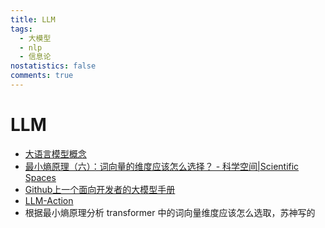 ```yaml
---
title: LLM
tags:
  - 大模型
  - nlp
  - 信息论
nostatistics: false
comments: true
---
```


# LLM

- [大语言模型概念](https://blog.csdn.net/qq_63432403/article/details/145883782)
- [最小熵原理（六）：词向量的维度应该怎么选择？ - 科学空间\|Scientific Spaces](https://kexue.fm/archives/7695)
- [Github上一个面向开发者的大模型手册](https://datawhalechina.github.io/llm-cookbook/#/)
- [LLM-Action](https://github.com/liguodongiot/llm-action)
- 根据最小熵原理分析 transformer 中的词向量维度应该怎么选取，苏神写的
